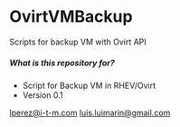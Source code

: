 # OvirtVMBackup
Scripts for backup VM with Ovirt API

##### What is this repository for? #####

* Script for Backup VM in RHEV/Ovirt
* Version 0.1

lperez@i-t-m.com
luis.luimarin@gmail.com
